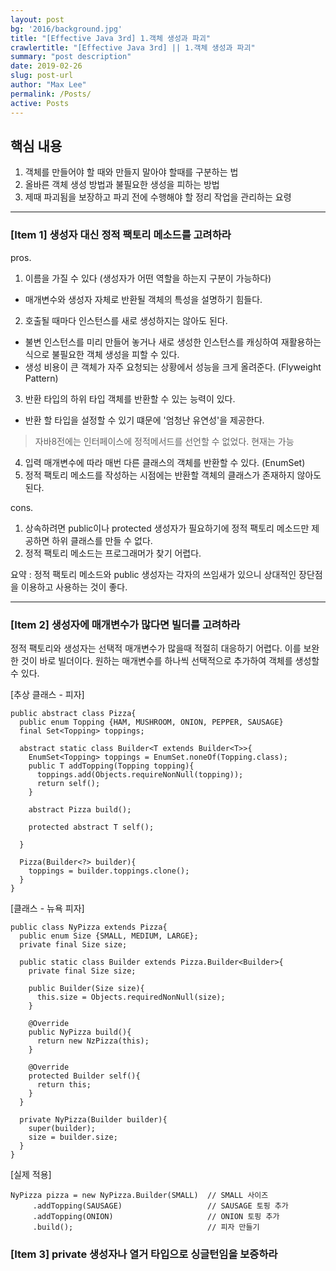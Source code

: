 ```yaml
---
layout: post
bg: '2016/background.jpg'
title: "[Effective Java 3rd] 1.객체 생성과 파괴"
crawlertitle: "[Effective Java 3rd] || 1.객체 생성과 파괴"
summary: "post description"
date: 2019-02-26
slug: post-url
author: "Max Lee"
permalink: /Posts/
active: Posts
---
```

## 핵심 내용
1. 객체를 만들어야 할 때와 만들지 말아야 할때를 구분하는 법
2. 올바른 객체 생성 방법과 불필요한 생성을 피하는 방법
3. 제때 파괴됨을 보장하고 파괴 전에 수행해야 할 정리 작업을 관리하는 요령

---

### \[Item 1] 생성자 대신 정적 팩토리 메소드를 고려하라
pros.
  1. 이름을 가질 수 있다 (생성자가 어떤 역할을 하는지 구분이 가능하다)
   - 매개변수와 생성자 자체로 반환될 객체의 특성을 설명하기 힘들다.
  2. 호출될 때마다 인스턴스를 새로 생성하지는 않아도 된다.
   - 불변 인스턴스를 미리 만들어 놓거나 새로 생성한 인스턴스를 캐싱하여 재활용하는 식으로 불필요한 객체 생성을 피할 수 있다.
   - 생성 비용이 큰 객체가 자주 요청되는 상황에서 성능을 크게 올려준다. (Flyweight Pattern)
  3. 반환 타입의 하위 타입 객체를 반환할 수 있는 능력이 있다.
   - 반환 할 타입을 설정할 수 있기 떄문에 '엄청난 유연성'을 제공한다.

   > 자바8전에는 인터페이스에 정적메서드를 선언할 수 없었다. 현재는 가능
  4. 입력 매개변수에 따라 매번 다른 클래스의 객체를 반환할 수 있다. (EnumSet)
  5. 정적 팩토리 메소드를 작성하는 시점에는 반환할 객체의 클래스가 존재하지 않아도 된다.
  
cons.
  1. 상속하려면 public이나 protected 생성자가 필요하기에 정적 팩토리 메소드만 제공하면 하위 클래스를 만들 수 없다.
  2. 정적 팩토리 메소드는 프로그래머가 찾기 어렵다.
  
요약 : 정적 팩토리 메소드와 public 생성자는 각자의 쓰임새가 있으니 상대적인 장단점을 이용하고 사용하는 것이 좋다.

---
### \[Item 2] 생성자에 매개변수가 많다면 빌더를 고려하라

정적 팩토리와 생성자는 선택적 매개변수가 많을때 적절히 대응하기 어렵다.
이를 보완한 것이 바로 빌더이다. 원하는 매개변수를 하나씩 선택적으로 추가하여 객체를 생성할 수 있다.

\[추상 클래스 - 피자]
```
public abstract class Pizza{
  public enum Topping {HAM, MUSHROOM, ONION, PEPPER, SAUSAGE}
  final Set<Topping> toppings;
  
  abstract static class Builder<T extends Builder<T>>{
    EnumSet<Topping> toppings = EnumSet.noneOf(Topping.class);
    public T addTopping(Topping topping){
      toppings.add(Objects.requireNonNull(topping));
      return self();
    }
    
    abstract Pizza build();
    
    protected abstract T self();
  
  }
  
  Pizza(Builder<?> builder){
    toppings = builder.toppings.clone();
  }
}
```
\[클래스 - 뉴욕 피자]
```
public class NyPizza extends Pizza{
  public enum Size {SMALL, MEDIUM, LARGE};
  private final Size size;
  
  public static class Builder extends Pizza.Builder<Builder>{
    private final Size size;
    
    public Builder(Size size){
      this.size = Objects.requiredNonNull(size);
    }
    
    @Override
    public NyPizza build(){
      return new NzPizza(this);
    }
    
    @Override
    protected Builder self(){
      return this;
    }
  }
  
  private NyPizza(Builder builder){
    super(builder);
    size = builder.size;
  }
}
```
\[실제 적용]
```
NyPizza pizza = new NyPizza.Builder(SMALL)  // SMALL 사이즈
     .addTopping(SAUSAGE)                   // SAUSAGE 토핑 추가
     .addTopping(ONION)                     // ONION 토핑 추가
     .build();                              // 피자 만들기
```

### \[Item 3] private 생성자나 열거 타입으로 싱글턴임을 보증하라


